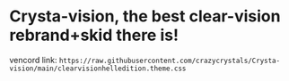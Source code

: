 # Crysta-vision, the best clear-vision rebrand+skid there is!
vencord link:
`https://raw.githubusercontent.com/crazycrystals/Crysta-vision/main/clearvisionhelledition.theme.css`
